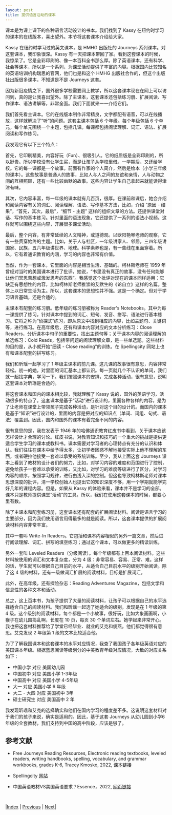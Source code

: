 ```yaml
---
layout: post
title: 提供语言活动的课本
---
```


课本是为课上课下的各种语言活动设计的书本。我们找到了 Kassy 在纽约时学习的课本的在线版本，喜出望外。本节将这套课本介绍给大家。

Kassy 在纽约时学习过的英文课本，是 HMHG 出版社的 Journeys 系列课本。对这套课本，我印象很深。Kassy 有一天把课本带回了家。看到这套课本的时候，我惊呆了。它是全彩印刷的、像一本百科全书那么厚。除了英语课本，还有科学、社会等课本，所以是一个系列，为课堂活动提供了丰富的内容。根据国内比较知名的英语培训机构瑞思的官网，他们也是和这个 HMHG 出版社合作的，但这个出版社出版很多课本，不知道是不是 Journeys 这套。

因为新冠疫情之下，国外很多学校需要网上教学，所以这套课本现在在网上可以访问到，真的是让我喜出望外。除了主课本，这套课本还包括练习册、扩展阅读、写作课本、语法讲解等，非常全面。我们下面就来一一介绍它们。

我们首先看主课本。它的在线版本制作非常精良，文字都配有语音，可以在线播放，这样就解决了“听”的问题。这套主课本包括 6 个年级。每个年级包括 6 个单元，每个单元围绕一个主题，包括几课。每课都包括阅读理解、词汇、语法、扩展阅读和写作练习。

我发现它有以下三个特点：

首先，它印刷精美，内容好玩（Fun）、很吸引人。它的纸质版是全彩印刷的，所以挺贵。所以学校没有让学生买，而是让孩子从学校里借。一学期后，又还给学校。它的每一课都是一个故事。前面有作家的个人简介，然后是绘本（小学三年级的课本）。这些故事是普通人的故事，比如人与人之间的友谊和亲情，人与动物之间的互相照顾，还有一些比较幽默的故事。这些内容让学生自己拿起来就能读得津津有味。

其次，它内容丰富，每一年级的课本就有几百页，很厚。在课前和课后，她会介绍和阅读内容有关的词汇、阅读理解、语法、写作基本方法，比如，介绍 “原因 - 结果”，“首先，其次，最后”，“细节 - 主题” 这样的组织文章的方法。还提供课堂对话、写作的基本练习。针对里面的语法现象，它还提供了一系列的语法小视频。这样就可以围绕这些内容，开展很多课堂活动。

最后，整个内容，有非常延续的人文精神，或道德观。以欧阳艳琴老师的观察，它有一些贯穿始终的主题。比如，关于人与社区，一年级讲家人、邻居，三四年级讲国家、民族，五六年级讲世界、地球。科学素养也是，有一些线在里面穿着。所以，它有着通识教育的内涵，学习的内容也非常有价值。

当然，作为一套课本，它里面的内容是相当生活、基础的。柯林斯老师在 1959 年曾经对当时的美国课本进行了批评，她说，“书里没有真正的故事，没有任何能够让他们冥思苦想或激发思考的东西”。我感觉这个批评对现在的课本同样适用：它缺乏有思想性的内容，比如柯林斯老师推崇的艾默生的《论自立》这样的名篇。整体上以日常生活为主。所以，这套课本的思想性并不强。这是一个确定。但对于学习语言基础，还是合适的。

主课本有配套的练习册。低年级的练习册被称为 Reader's Notebooks。其中为每一课提供了练习，针对课本中提到的词汇、短句、发音、拼写、语法进行基本练习。它将之称为“侦探式”练习，即从原文中找到相应的内容，比如主题句、关键词等，进行练习。在高年级后，还有和课本内容对应的文本分析练习：Close Readers，分析课本中句子的重要性，找出主题句等；关于课本内容的阅读理解的单选练习：Cold Reads，包括带问题的阅读理解文章，是一些单选题。这些材料的目的是，从小就开始“细读 - Close reading”的训练。在 Spellingcity 网站上也有和课本配套的拼写练习。

我们和昕瑶一起学习了 1 年级主课本的前几课。这几课的故事很有意思，内容非常轻松。初一的她，对里面的词汇基本上都认识。每一页就几个不认识的单词，我们就一起找字典，学习一下。我们按照课本的安排，完成各种活动，很有意思，说明这套课本对昕瑶是合适的。

将这套课本和国内的课本相比较，我就理解了 Kassy 说的，国外的英语学习，活动很多的特点了。这套课本是基于“活动”进行设计的，里面各种各样的内容，是为了让老师在课堂上带领孩子完成各种活动，是针对这个目的设计的。而国内的课本是基于“知识”进行设计的，里面的内容是把对应的知识点（单词、词组、句式、语法）覆盖到。因此，国内和国外的课本有着完全不同的内容。

很有意思的是，我在发表于 1946 年的哈佛通识教育红皮书中看到，关于课本应该怎样设计才合理的讨论。红皮书说，对教育知识和技巧的一个重大的挑战是提供更适合学生学习的课本或教科书。课本需要对学习者的心理特点有充分的认识和体认。我们往往在课本中给予得太多，让初学者困惑不解地接受实际上他不理解的东西，或者硬拉他接受一套难以承受的系统训练。至少，我从上面这套 Journeys 课本上看到了教材的设计者们的努力，比如，对学习内容的难度和范围进行了控制，避免给孩子一套难以承受的训练，又比如，对学习的难度等级进行了区分，对学习内容的顺序，按照学习规律，进行由浅入深的控制。但这也导致柯林斯老师对课本思想深度的批评，清一学校创始人也提出它的知识深度不够，用一个学期就能学完好几年的课程内容。但是，如果从 Kassy 的体验来看，课本并不是学习的全部。课本只是教师提供课堂“活动”的工具。所以，我们在使用这套课本的时候，都要心里有数。

除了主课本和配套练习册，这套课本还有配套的扩展阅读材料。阅读是语言学习的主要部分，因为我们使用语言用得最多的就是阅读。所以，这套课本提供的扩展阅读材料内容非常丰富。

其中一套叫 Write-In Readers。它包括和课本内容相似的另外一篇文章，然后进行阅读理解、词汇、拼写的填空练习；通过这个课本，可以做更多的精读训练。

另外一套叫 Leveled Readers（分级阅读）。每个年级都有上百本阅读材料。这些材料按使用的词汇和文本复杂度，分为 4 级：非常容易、容易、正常、难。这样的话，学生就可以根据自己目前的水平，从适合自己目前水平的级别开始阅读。除了这 4 级的材料，还有一级做词汇扩展的阅读材料，目标是扩展词汇。

此外，在高年级，还有探险杂志：Reading Adventures Magazine，包括文学和信息性的各种文本和活动。

总之，这上百本书，为孩子提供了大量的阅读材料，让孩子可以根据自己的水平选择适合自己的阅读材料。我们和昕瑶一起选了她适合的级别，发现是在 1 年级的第 4 级。这个级别的阅读材料，每个都是一个小故事，很好玩，比如大象画画啊，小猴子在幼儿园捣乱啊，长度在 10 页，每页 30 个单词左右。她学起来非常开心。我也把这套材料推荐给了学堂已经毕业、就业的艾克和俊燕。他们都觉得很有意思。艾克发现 2 年级第 1 级的文本比较适合他。

为了了解我国课本和这套课本的水平对应情况，我查了我国孩子各年级英语对应的美国课本年级。根据蓝思阅读等级划分的中美教育年级对应情况，大致的对应关系如下：

- 中国小学 对应 美国幼儿园
- 中国初中 对应 美国小学 1-3年级
- 中国高中 对应 美国小学 4-5年级
- 大一 对应 美国小学 6 年级
- 大二 - 大四 对应 美国初中 3年
- 硕士研究生 对应 美国高中 2 年

我发现昕瑶和艾克的选择确实和他们在国内学习的程度差不多。这说明这套材料对于我们的孩子来说，确实是适用的。因此，基于这套 Journeys 从幼儿园到小学6年级的全套教材，我们支持到中国的高中阶段，应该是够了。

## 参考文献

- Free Journeys Reading Resources, Electronic reading textbooks, leveled readers, writing handbooks, spelling, vocabulary, and grammar workbooks, grades K-6, Tracey Kmosko, 2022, [课本链接](http://unsocialized.net/blog.htm?pageId=40903&contentUid=294309dcefa94cdeb666de13dfe35819&&contentId=16379&contentType=1)

- Spellingcity [网站](https://www.spellingcity.com/)

- 中国英语教材VS美国英语要求？Essence，2022, [网页链接](https://zhuanlan.zhihu.com/p/115529477)

<br/>

|[Index](../../) | [Previous](3-3-vocab) | [Next](3-7-speech)|